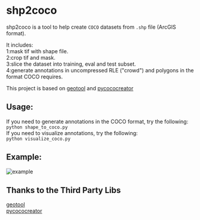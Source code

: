 # shp2coco
shp2coco is a tool to help create `COCO` datasets from `.shp` file (ArcGIS format). <br>

It includes:<br>
1:mask tif with shape file.<br>
2:crop tif and mask.<br>
3:slice the dataset into training, eval and test subset.<br>
4:generate annotations in uncompressed RLE ("crowd") and polygons in the format COCO requires.<br>

This project is based on [geotool](https://github.com/Kindron/geotool) and [pycococreator](https://github.com/waspinator/pycococreator)

## Usage:
If you need to generate annotations in the COCO format, try the following:<br>
`python shape_to_coco.py`<br>
If you need to visualize annotations, try the following:<br>
`python visualize_coco.py`<br>

## Example:
![example](https://github.com/DuncanChen2018/shp2coco/blob/master/example_data/example.png)

## Thanks to the Third Party Libs
[geotool](https://github.com/Kindron/geotool)<br>
[pycococreator](https://github.com/waspinator/pycococreator)<br>

